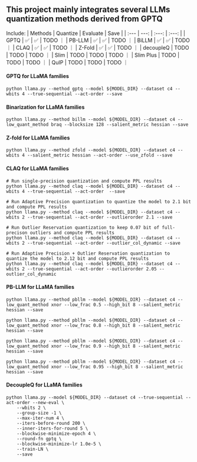
## This project mainly integrates several LLMs quantization methods derived from GPTQ

Include:
| Methods | Quantize | Evaluate | Save |
| :--- | ---: | :---: | :---: |
| GPTQ | ✅ | ✅ | TODO ｜
| PB-LLM | ✅ | ✅ | TODO ｜
| BiLLM | ✅ | ✅ | TODO ｜
| CLAQ | ✅ | ✅ | TODO ｜
| Z-Fold | ✅ | ✅ | TODO ｜
| decoupleQ | TODO | TODO | TODO ｜
| Slim | TODO | TODO | TODO ｜
| Slim Plus | TODO | TODO | TODO ｜
| QuIP | TODO | TODO | TODO ｜

#### GPTQ for LLaMA families
```
python llama.py --method gptq --model ${MODEL_DIR} --dataset c4 --wbits 4 --true-sequential --act-order --save
```


#### Binarization for LLaMA families
```
python llama.py --method billm --model ${MODEL_DIR} --dataset c4 --low_quant_method braq --blocksize 128 --salient_metric hessian --save
```


#### Z-fold for LLaMA families
```
python llama.py --method zfold --model ${MODEL_DIR} --dataset c4 --wbits 4 --salient_metric hessian --act-order --use_zfold --save
```


#### CLAQ for LLaMA families
```
# Run single-precision quantization and compute PPL results
python llama.py --method claq --model ${MODEL_DIR} --dataset c4 --wbits 4 --true-sequential --act-order  --save

# Run Adaptive Precision quantization to quantize the model to 2.1 bit and compute PPL results
python llama.py --method claq --model ${MODEL_DIR} --dataset c4 --wbits 2 --true-sequential --act-order --outlierorder 2.1 --save

# Run Outlier Reservation quantization to keep 0.07 bit of full-precison outliers and compute PPL results
python llama.py --method claq --model ${MODEL_DIR} --dataset c4 --wbits 2 --true-sequential --act-order --outlier_col_dynamic --save

# Run Adaptive Precision + Outlier Reservation quantization to quantize the model to 2.12 bit and compute PPL results
python llama.py --method claq --model ${MODEL_DIR} --dataset c4 --wbits 2 --true-sequential --act-order --outlierorder 2.05 --outlier_col_dynamic
```


#### PB-LLM for LLaMA families
```
python llama.py --method pbllm --model ${MODEL_DIR} --dataset c4 --low_quant_method xnor --low_frac 0.5 --high_bit 8 --salient_metric hessian --save

python llama.py --method pbllm --model ${MODEL_DIR} --dataset c4 --low_quant_method xnor --low_frac 0.8 --high_bit 8 --salient_metric hessian --save

python llama.py --method pbllm --model ${MODEL_DIR} --dataset c4 --low_quant_method xnor --low_frac 0.9 --high_bit 8 --salient_metric hessian --save

python llama.py --method pbllm --model ${MODEL_DIR} --dataset c4 --low_quant_method xnor --low_frac 0.95 --high_bit 8 --salient_metric hessian --save

```

#### DecoupleQ for LLaMA families
```
python llama.py --model ${MODEL_DIR} --dataset c4 --true-sequential --act-order --new-eval \
    --wbits 2 \
    --group-size -1 \
    --max-iter-num 4 \
    --iters-before-round 200 \
    --inner-iters-for-round 5 \
    --blockwise-minimize-epoch 4 \
    --round-fn gptq \
    --blockwise-minimize-lr 1.0e-5 \
    --train-LN \
    --save
```
